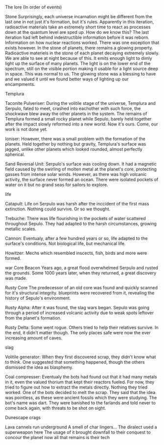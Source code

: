 The lore (In order of events)

Stone
Surprisingly, each universe incarnation might be different from the last one in not just it's formation, but it's rules. Apparently in this iteration, radioactive materials take an extremely short time to react as processes down at the quantum level are sped up. How do we know this? The last iteration had left behind indestructible information before it was reborn. Information on how nuclear reactions worked. There was one exception that exists however. In the stone of planets, there remains a glowing property. Radioactive materiels in the stone of each planet decaying extremely slowly. We are able to see at night because of this. It emits enough light to dimly light up the surface of many planets. The light is on the lower end of the spectrum, still on the visible portion making it usable for a light source deep in space. This was normal to us. The glowing stone was a blessing to have and we valued it until we found better ways of lighting up our encampments.

Templura 

Taconite Pulveriser:
During the volitile stage of the universe, Templura and Serpulo, fated to meet, crashed into eachother with such force, the shockwave blew away the other planets in the system. The remains of Templura formed a small rocky planet while Sepulo, barely held together after the impact slowly reformed into a new world. Now it's ours. Come, our work is not done yet.

Ioniser:
However, there was a small problem with the formation of the planets. Held together by nothing but gravity, Templura's surface was jagged, unlike other planets which looked rounded, almost perfectly spherical.

Sand Reversal Unit:
Serpulo's surface was cooling down. It had a magnetic field caused by the swirling of molten metal at the planet's core, protecting gasses from intense solar winds. However, as there was high volcanic activity, the surface never formed an ocean. There were isolated pockets of water on it but no grand seas for sailors to explore.

life

Catapult:
Life on Serpulo was harsh after the inccident of the first mass extinction. Nothing could survive. Or so we thought.

Trebuche:
There was life flourishing in the pockets of water scattered throughout Sepulo. They had adapted to the harsh circumstances, growing metallic scales.

Cannon:
Eventualy, after a few hundred years or so, life adapted to the surface's conditions. Not biological life, but mechanical life.

Howitzer:
Mechs which resembled inscects, fish, birds and more were formed.

war
Core Beacon
Years ago, a great flood overwhelmed Serpulo and rusted the grounds. Some 1000 years later, when they returned, a great discovery was made.

Rusty Core
The predecessor of an old core was found and quickly scanned for it's structural integrity. blueprints were recovered from it, revealing the history of Sepulo's environment. 

Rusty Alpha:
After it was found, the slag wars began. Sepulo was going through a period of increased volcanic activity due to weak spots leftover from the planet's formation.

Rusty Delta:
Some went rogue. Others tried to help their relatives survive. In the end, it didn't matter though. The only places safe were now the ever increasing amount of caves.

slag

Volitile generator:
When they first discovered scrap, they didn't know what to think. One suggested that something happened, though the others dismissed the idea as blasphemy. 

Coal compresser:
Eventualy the bots had found out that it had many metals in it, even the valued thorium that kept their reactors fueled. For now, they tried to figure out how to extract the metals directly. Nothing they tried worked.  One of the bots decided to melt the scrap. They said that the idea was pointless, as these were ancient fossils which they were studying. The bot's name was dart. They were banished to the farlands and told never to come back again, with threats to be shot on sight.

Dunescape crags

Lava cannels run underground
A smell of char lingers...
The diralect used a superweapon here
The usage of it brought downfall to their conquest to concour the planet
now all that remains is their tech
